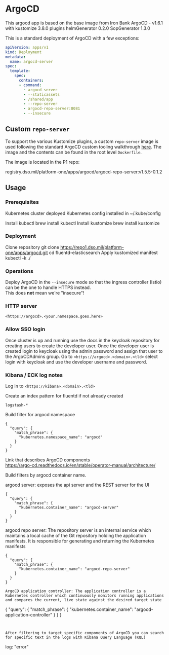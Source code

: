 # ArgoCD

This argocd app is based on the base image from Iron Bank ArgoCD - v1.6.1 with kustomize 3.8.0 plugins helmGenerator 0.2.0 SopGenerator 1.3.0

This is a standard deployment of ArgoCD with a few exceptions:

```yaml
apiVersion: apps/v1
kind: Deployment
metadata:
  name: argocd-server
spec:
  template:
    spec:
      containers:
      - command:
        - argocd-server
        - --staticassets
        - /shared/app
        - --repo-server
        - argocd-repo-server:8081
        - --insecure
```

## Custom `repo-server`

To support the various Kustomize plugins, a custom `repo-server` image is used following the standard ArgoCD custom
tooling walkthrough [here](https://argo-cd.readthedocs.io/en/stable/operator-manual/custom_tools/#byoi-build-your-own-image).
 The image and the contents can be found in the root level `Dockerfile`.

The image is located in the P1 repo:

registry.dso.mil/platform-one/apps/argocd/argocd-repo-server:v1.5.5-0.1.2

## Usage

### Prerequisites

Kubernetes cluster deployed
Kubernetes config installed in ~/.kube/config

Install kubectl
brew install kubectl
Install kustomize
brew install kustomize

### Deployment

Clone repository
git clone <https://repo1.dso.mil/platform-one/apps/argocd.git>
cd fluentd-elasticsearch
Apply kustomized manifest
kubectl -k ./

### Operations

Deploy ArgoCD in the `--insecure` mode so that the ingress controller (Istio) can be the one to handle HTTPS instead.  
This does __not__ mean we're "insecure"!

### HTTP server

`<https://argocd>.<your.namespace.goes.here>`

### Allow SSO login

Once cluster is up and running use the docs in the keycloak repository for creating users to create the developer user.
Once the developer user is created login to keycloak using the admin password and assign that user to the ArgoCDAdmins
group. Go to `<https://argocd>.<domain>.<tld>` select login with keycloak and use the developer username and password.

### Kibana / ECK log notes

Log in to `<https://kibana>.<domain>.<tld>`

Create an index pattern for fluentd if not already created

```
logstash-*
```

Build filter for argocd namespace

```
{
  "query": {
    "match_phrase": {
      "kubernetes.namespace_name": "argocd"
    }
  }
}
```

Link that describes ArgoCD components  
https://argo-cd.readthedocs.io/en/stable/operator-manual/architecture/ 
  
Build filters by argocd container name.
  
argocd server: exposes the api server and the REST server for the UI

```
{
  "query": {
    "match_phrase": {
      "kubernetes.container_name": "argocd-server"
    }
  }
}
```

argocd repo server: The repository server is an internal service which maintains a local cache of the Git repository holding the application manifests. It is responsible for generating and returning the Kubernetes manifests

```
{
  "query": {
    "match_phrase": {
      "kubernetes.container_name": "argocd-repo-server"
    }
  }
}

ArgoCD application controller: The application controller is a Kubernetes controller which continuously monitors running applications and compares the current, live state against the desired target state
```

{
  "query": {
    "match_phrase": {
      "kubernetes.container_name": "argocd-application-controller"
    }
  }
}

```


After filtering to target specific components of ArgoCD you can search for specific text in the logs with Kibana Query Language (KQL)
```

log: "error"

```
